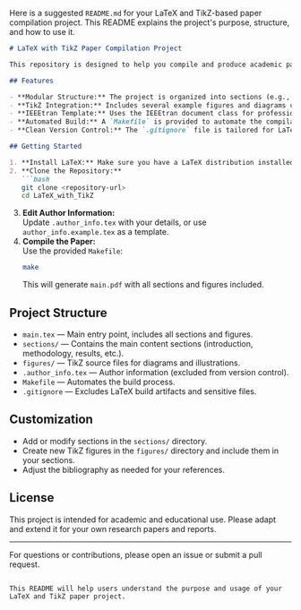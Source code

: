 


          
Here is a suggested `README.md` for your LaTeX and TikZ-based paper compilation project. This README explains the project's purpose, structure, and how to use it.

```markdown:README.md
# LaTeX with TikZ Paper Compilation Project

This repository is designed to help you compile and produce academic papers written in LaTeX, with a focus on leveraging TikZ for high-quality diagrams and illustrations.

## Features

- **Modular Structure:** The project is organized into sections (e.g., introduction, methodology, results) for easy editing and collaboration.
- **TikZ Integration:** Includes several example figures and diagrams created using TikZ, demonstrating how to visually represent concepts such as Petri Nets and wiring diagrams.
- **IEEEtran Template:** Uses the IEEEtran document class for professional formatting, suitable for conference and journal submissions.
- **Automated Build:** A `Makefile` is provided to automate the compilation process, including bibliography generation.
- **Clean Version Control:** The `.gitignore` file is tailored for LaTeX projects, ensuring that build artifacts and sensitive author information are not tracked.

## Getting Started

1. **Install LaTeX:** Make sure you have a LaTeX distribution installed (e.g., TeX Live, MiKTeX).
2. **Clone the Repository:**  
   ```bash
   git clone <repository-url>
   cd LaTeX_with_TikZ
   ```
3. **Edit Author Information:**  
   Update `.author_info.tex` with your details, or use `author_info.example.tex` as a template.
4. **Compile the Paper:**  
   Use the provided `Makefile`:
   ```bash
   make
   ```
   This will generate `main.pdf` with all sections and figures included.

## Project Structure

- `main.tex` — Main entry point, includes all sections and figures.
- `sections/` — Contains the main content sections (introduction, methodology, results, etc.).
- `figures/` — TikZ source files for diagrams and illustrations.
- `.author_info.tex` — Author information (excluded from version control).
- `Makefile` — Automates the build process.
- `.gitignore` — Excludes LaTeX build artifacts and sensitive files.

## Customization

- Add or modify sections in the `sections/` directory.
- Create new TikZ figures in the `figures/` directory and include them in your sections.
- Adjust the bibliography as needed for your references.

## License

This project is intended for academic and educational use. Please adapt and extend it for your own research papers and reports.

---

For questions or contributions, please open an issue or submit a pull request.
```

This README will help users understand the purpose and usage of your LaTeX and TikZ paper project.

        